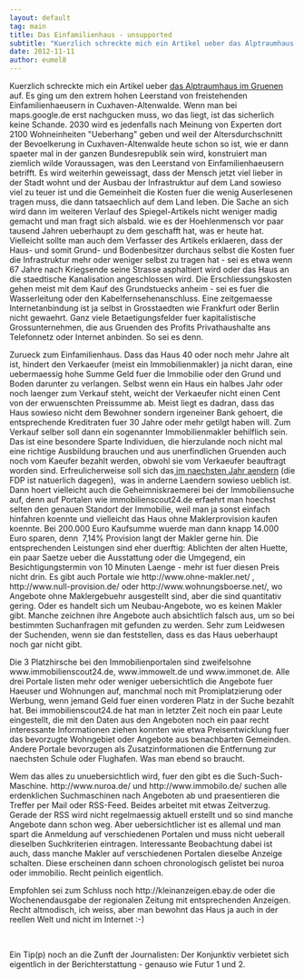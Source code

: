 ```yaml
---
layout: default
tag: main
title: Das Einfamilienhaus - unsupported
subtitle: "Kuerzlich schreckte mich ein Artikel ueber das Alptraumhaus im Gruenen auf. Es ging um den extrem hohen Leerstand von freistehenden Einfamilienhaeusern in Cuxhaven-Altenwalde. Wenn man bei maps.google.de erst nachgucken muss, wo das liegt, ist das siche&hellip;"
date: 2012-11-11
author: eumel8
---
```


<p>Kuerzlich schreckte mich ein Artikel ueber <a href="http://www.spiegel.de/wirtschaft/cuxhaven-demografischer-wandel-bedroht-einfamilienhausviertel-a-863006.html" target="_blank">das Alptraumhaus im Gruenen</a> auf. Es ging um den extrem hohen Leerstand von freistehenden Einfamilienhaeusern in Cuxhaven-Altenwalde. Wenn man bei maps.google.de erst nachgucken muss, wo das liegt, ist das sicherlich keine Schande. 2030 wird es jedenfalls nach Meinung von Experten dort 2100 Wohneinheiten "Ueberhang" geben und weil der Altersdurchschnitt der Bevoelkerung in Cuxhaven-Altenwalde heute schon so ist, wie er dann spaeter mal in der ganzen Bundesrepublik sein wird, konstruiert man ziemlich wilde Voraussagen, was den Leerstand von Einfamilienhaeusern betrifft. Es wird weiterhin geweissagt, dass der Mensch jetzt viel lieber in der Stadt wohnt und der Ausbau der Infrastruktur auf dem Land sowieso viel zu teuer ist und die Gemeinheit die Kosten fuer die wenig Auserlesenen tragen muss, die dann tatsaechlich auf dem Land leben. Die Sache an sich wird dann im weiteren Verlauf des Spiegel-Artikels nicht weniger madig gemacht und man fragt sich alsbald. wie es der Hoehlenmensch vor paar tausend Jahren ueberhaupt zu dem geschafft hat, was er heute hat. Vielleicht sollte man auch dem Verfasser des Artikels erklaeren, dass der Haus- und somit Grund- und Bodenbesitzer durchaus selbst die Kosten fuer die Infrastruktur mehr oder weniger selbst zu tragen hat - sei es etwa wenn 67 Jahre nach Kriegsende seine Strasse asphaltiert wird oder das Haus an die staedtische Kanalisation angeschlossen wird. Die Erschliessungskosten gehen meist mit dem Kauf des Grundstuecks anheim - sei es fuer die Wasserleitung oder den Kabelfernsehenanschluss. Eine zeitgemaesse Internetanbindung ist ja selbst in Grosstaedten wie Frankfurt oder Berlin nicht gewaehrt. Ganz viele Betaetigungsfelder fuer kapitalistische Grossunternehmen, die aus Gruenden des Profits Privathaushalte ans Telefonnetz oder Internet anbinden. So sei es denn.</p>
<p>Zurueck zum Einfamilienhaus. Dass das Haus 40 oder noch mehr Jahre alt ist, hindert den Verkaeufer (meist ein Immobilienmakler) ja nicht daran, eine uebermaessig hohe Summe Geld fuer die Immobilie oder den Grund und Boden darunter zu verlangen. Selbst wenn ein Haus ein halbes Jahr oder noch laenger zum Verkauf steht, weicht der Verkaeufer nicht einen Cent von der erwuenschten Preissumme ab. Meist liegt es dadran, dass das Haus sowieso nicht dem Bewohner sondern irgeneiner Bank gehoert, die entsprechende Kreditraten fuer 30 Jahre oder mehr getilgt haben will. Zum Verkauf selber soll dann ein sogenannter Immobilienmakler behilflich sein. Das ist eine besondere Sparte Individuen, die hierzulande noch nicht mal eine richtige Ausbildung brauchen und aus unerfindlichen Gruenden auch noch vom Kaeufer bezahlt werden, obwohl sie vom Verkaeufer beauftragt worden sind. Erfreulicherweise soll sich das<a href="http://www.fr-online.de/wirtschaft/maklerprovision-bezahlen-vermieter-bald-den-makler-,1472780,20700696.html" target="_blank"> im naechsten Jahr aendern</a> (die FDP ist natuerlich dagegen),  was in anderne Laendern sowieso ueblich ist. Dann hoert vielleicht auch die Geheimniskraemerei bei der Immobiliensuche auf, denn auf Portalen wie immobilienscout24.de erfaehrt man hoechst selten den genauen Standort der Immobilie, weil man ja sonst einfach hinfahren koennte und vielleicht das Haus ohne Maklerprovision kaufen koennte. Bei 200.000 Euro Kaufsumme wuerde man dann knapp 14.000 Euro sparen, denn  7,14% Provision langt der Makler gerne hin. Die entsprechenden Leistungen sind eher duerftig: Ablichten der alten Huette, ein paar Saetze ueber die Ausstattung oder die Umgegend, ein Besichtigungstermin von 10 Minuten Laenge - mehr ist fuer diesen Preis nicht drin. Es gibt auch Portale wie http://www.ohne-makler.net/ , http://www.null-provision.de/ oder http://www.wohnungsboerse.net/, wo Angebote ohne Maklergebuehr ausgestellt sind, aber die sind quantitativ gering. Oder es handelt sich um Neubau-Angebote, wo es keinen Makler gibt. Manche zeichnen ihre Angebote auch absichtlich falsch aus, um so bei bestimmten Suchanfragen mit gefunden zu werden. Sehr zum Leidwesen der Suchenden, wenn sie dan feststellen, dass es das Haus ueberhaupt noch gar nicht gibt.</p>
<p>Die 3 Platzhirsche bei den Immobilienportalen sind zweifelsohne www.immobilienscout24.de, www.immowelt.de und www.immonet.de. Alle drei Portale listen mehr oder weniger uebersichtlich die Angebote fuer Haeuser und Wohnungen auf, manchmal noch mit Promiplatzierung oder Werbung, wenn jemand Geld fuer einen vorderen Platz in der Suche bezahlt hat. Bei immobilienscout24.de hat man in letzter Zeit noch ein paar Leute eingestellt, die mit den Daten aus den Angeboten noch ein paar recht interessante Informationen ziehen konnten wie etwa Preisentwicklung fuer das bevorzugte Wohngebiet oder Angebote aus benachbarten Gemeinden. Andere Portale bevorzugen als Zusatzinformationen die Entfernung zur naechsten Schule oder Flughafen. Was man ebend so braucht.</p>
<p>Wem das alles zu unuebersichtlich wird, fuer den gibt es die Such-Such-Maschine. http://www.nuroa.de/ und http://www.immobilo.de/ suchen alle erdenklichen Suchmaschinen nach Angeboten ab und praesentieren die Treffer per Mail oder RSS-Feed. Beides arbeitet mit etwas Zeitverzug. Gerade der RSS wird nicht regelmaessig aktuell erstellt und so sind manche Angebote dann schon weg. Aber uebersichtlicher ist es allemal und man spart die Anmeldung auf verschiedenen Portalen und muss nicht ueberall dieselben Suchkriterien eintragen. Interessante Beobachtung dabei ist auch, dass manche Makler auf verschiedenen Portalen dieselbe Anzeige schalten. Diese erscheinen dann schoen chronologisch gelistet bei nuroa oder immobilio. Recht peinlich eigentlich.</p>
<p>Empfohlen sei zum Schluss noch http://kleinanzeigen.ebay.de oder die Wochenendausgabe der regionalen Zeitung mit entsprechenden Anzeigen. Recht altmodisch, ich weiss, aber man bewohnt das Haus ja auch in der reellen Welt und nicht im Internet :-)</p>
<p> </p>
<p>Ein Tip(p) noch an die Zunft der Journalisten: Der Konjunktiv verbietet sich eigentlich in der Berichterstattung - genauso wie Futur 1 und 2.</p>
